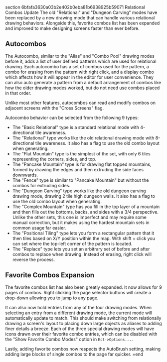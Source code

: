 section 6bfafa3630a03b2e402b0eba81b6938925b59071 Relational Combos Update
The old "Relational" and "Dungeon Carving" modes have been replaced by a new drawing mode that can handle various relational drawing behaviors. Alongside this, favorite combos list has been expanded and improved to make designing screens faster than ever before.

## Autocombos
The Autocombo, similar to the "Alias" and "Combo Pool" drawing modes before it, adds a list of user defined patterns which are used for relational drawing. Each autocombo has a set of combos used for the pattern, a combo for erasing from the pattern with right click, and a display combo which affects how it will appear in the editor for user convenience. They can also auto generate a pattern from a default arrangement of combos like how the older drawing modes worked, but do not need use combos placed in that order.

Unlike most other features, autocombos can read and modify combos on adjacent screens with the "Cross Screens" flag. 

Autocombo behavior can be selected from the following 9 types:
* The "Basic Relational" type is a standard relational mode with 4-directional tile awareness.
* The "Relational" type works like the old relational drawing mode with 8-directional tile awareness. It also has a flag to use the old combo layout when generating.
* The "Flat Mountain" type is the simplest of the set, with only 6 tiles representing the corners, sides, and top.
* The "Pancake Mountain" type is for drawing flat topped mountains, formed by drawing the edges and then extruding the side faces downwards.
* The "Fence" type is similar to "Pancake Mountain" but without the combos for extruding sides.
* The "Dungeon Carving" type works like the old dungeon carving drawing mode, drawing 2 tile high dungeon walls. It also has a flag to use the old combo layout when generating.
* The "Complex Mountain" type has you fill in the top layer of a mountain and then fills out the bottoms, backs, and sides with a 3/4 perspective. Unlike the other sets, this one is imperfect and may require some manual correction, but it makes using the hardest mountain sets in common usage far easier.
* The "Positional Tiling" type lets you form a rectangular pattern that it then tiles based on X/Y position within the map. With shift + click you can set where the top-left corner of the pattern is located.
* The "Replace" type lets you set an arbitrary set of before and after combos to replace when drawing. Instead of erasing, right click will reverse the process.

## Favorite Combos Expansion
The favorite combos list has also been greatly expanded. It now allows for 9 pages of combos. Right clicking the page selector buttons will create a drop-down allowing you to jump to any page.

It can also now hold entries from any of the four drawing modes. When selecting an entry from a different drawing mode, the current mode will automatically update to match. This should make switching from relationally drawing a screen's layout to placing down large objects as aliases to adding finer details a breeze. Each of the three special drawing modes will have icons drawn over their favorite combo entries, which can be disabled with the "Show Favorite Combo Modes" option in `Ect->Options...`. 

Lastly, adding favorite combos now respects the AutoBrush setting, making adding large blocks of single combos to the page far quicker.
=end